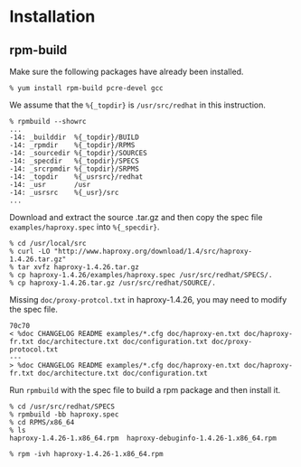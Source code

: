 # Installation

## rpm-build

Make sure the following packages have already been installed.

    % yum install rpm-build pcre-devel gcc

We assume that the `%{_topdir}` is `/usr/src/redhat` in this instruction.

    % rpmbuild --showrc
    ...
    -14: _builddir  %{_topdir}/BUILD
    -14: _rpmdir    %{_topdir}/RPMS
    -14: _sourcedir %{_topdir}/SOURCES
    -14: _specdir   %{_topdir}/SPECS
    -14: _srcrpmdir %{_topdir}/SRPMS
    -14: _topdir    %{_usrsrc}/redhat
    -14: _usr       /usr
    -14: _usrsrc    %{_usr}/src
    ...

Download and extract the source .tar.gz and then copy the spec file `examples/haproxy.spec` into `%{_specdir}`.

    % cd /usr/local/src
    % curl -LO "http://www.haproxy.org/download/1.4/src/haproxy-1.4.26.tar.gz"
    % tar xvfz haproxy-1.4.26.tar.gz
    % cp haproxy-1.4.26/examples/haproxy.spec /usr/src/redhat/SPECS/.
    % cp haproxy-1.4.26.tar.gz /usr/src/redhat/SOURCE/.

Missing `doc/proxy-protcol.txt` in haproxy-1.4.26, you may need to modify the spec file.

    70c70
    < %doc CHANGELOG README examples/*.cfg doc/haproxy-en.txt doc/haproxy-fr.txt doc/architecture.txt doc/configuration.txt doc/proxy-protocol.txt
    ---
    > %doc CHANGELOG README examples/*.cfg doc/haproxy-en.txt doc/haproxy-fr.txt doc/architecture.txt doc/configuration.txt

Run `rpmbuild` with the spec file to build a rpm package and then install it.

    % cd /usr/src/redhat/SPECS
    % rpmbuild -bb haproxy.spec
    % cd RPMS/x86_64
    % ls
    haproxy-1.4.26-1.x86_64.rpm  haproxy-debuginfo-1.4.26-1.x86_64.rpm

    % rpm -ivh haproxy-1.4.26-1.x86_64.rpm
